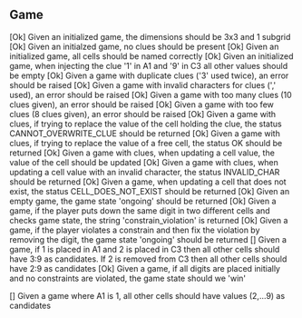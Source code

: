 ## Game    
[Ok] Given an initialized game, the dimensions should be 3x3 and 1 subgrid
[Ok] Given an initialzed game, no clues should be present
[Ok] Given an initialized game, all cells should be named correctly
[Ok] Given an initialized game, when injecting the clue '1' in A1 and '9' in C3 all other values should be empty
[Ok] Given a game with duplicate clues ('3' used twice), an error should be raised
[Ok] Given a game with invalid characters for clues (',' used), an error should be raised
[Ok] Given a game with too many clues (10 clues given), an error should be raised
[Ok] Given a game with too few clues (8 clues given), an error should be raised
[Ok] Given a game with clues, if trying to replace the value of the cell holding the clue, the status CANNOT_OVERWRITE_CLUE should be returned
[Ok] Given a game with clues, if trying to replace the value of a free cell, the status OK should be returned
[Ok] Given a game with clues, when updating a cell value, the value of the cell should be updated
[Ok] Given a game with clues, when updating a cell value with an invalid character, the status INVALID_CHAR should be returned
[Ok] Given a game, when updating a cell that does not exist, the status CELL_DOES_NOT_EXIST should be returned
[Ok] Given an empty game, the game state 'ongoing' should be returned
[Ok] Given a game, if the player puts down the same digit in two different cells and checks game state, the string 'constrain_violation' is returned
[Ok] Given a game, if the player violates a constrain and then fix the violation by removing the digit, the game state 'ongoing' should be returned
[] Given a game, if 1 is placed in A1 and 2 is placed in C3 then all other cells should have 3:9 as candidates. If 2 is removed from C3 then all other cells should have 2:9 as candidates
[Ok] Given a game, if all digits are placed initially and no constraints are violated, the game state should we 'win'


[] Given a game where A1 is 1, all other cells should have values (2,...9) as candidates